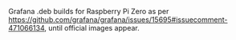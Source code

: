 Grafana .deb builds for Raspberry Pi Zero as per https://github.com/grafana/grafana/issues/15695#issuecomment-471066134, until official images appear.